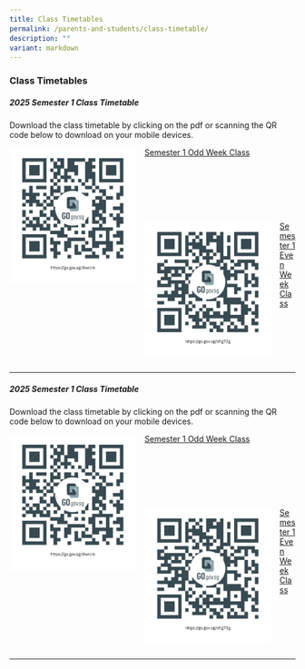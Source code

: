 ```yaml
---
title: Class Timetables
permalink: /parents-and-students/class-timetable/
description: ""
variant: markdown
---
```

### Class Timetables

##### 2025 Semester 1 Class Timetable
Download the class timetable by clicking on the pdf or scanning the QR code below to download on your mobile devices.

<img src="/images/Class%20Timetables/2025_Sem_1_Timetable_Odd_Week_Class_qrcode.png" style="width:223px;height:240px;margin-right:15px;" align="left">

[Semester 1 Odd Week Class](/files/Class%20Timetables%202025/2025_Sem_1_Timetable_Odd_Week_Class.pdf)

<br> <br> <br> <br> <br>

<img src="/images/Class%20Timetables/2025_Sem_1_Timetable_Even_Week_Class_qrcode.png" style="width:223px;height:240px;margin-right:15px;" align="left">

[Semester 1 Even Week Class](/files/Class%20Timetables%202025/2025_Sem_1_Timetable_Even_Week_Class.pdf)

<br> <br> <br> <br> <br>
<hr>


##### 2025 Semester 1 Class Timetable
Download the class timetable by clicking on the pdf or scanning the QR code below to download on your mobile devices.

<img src="/images/Class%20Timetables/2025_Sem_1_Timetable_Odd_Week_Class_qrcode.png" style="width:223px;height:240px;margin-right:15px;" align="left">

[Semester 1 Odd Week Class](/files/Class%20Timetables%202025/2025_Sem_1_Timetable_Odd_Week_Class.pdf)

<br> <br> <br> <br> <br>

<img src="/images/Class%20Timetables/2025_Sem_1_Timetable_Even_Week_Class_qrcode.png" style="width:223px;height:240px;margin-right:15px;" align="left">

[Semester 1 Even Week Class](/files/Class%20Timetables%202025/2025_Sem_1_Timetable_Even_Week_Class.pdf)

<br> <br> <br> <br> <br>
<hr>